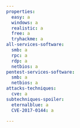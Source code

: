 ```yaml
---
properties:
  easy: a
  windows: a
  realistic: a
  free: a
  tryhackme: a
all-services-software:
  smb: a
  rpc: a
  rdp: a
  netbios: a
pentest-services-software:
  smb: a
  netbios: a
attacks-techniques:
  cve: a
subtechniques-spoiler:
  eternalblue: a
  CVE-2017-0144: a

---
```

